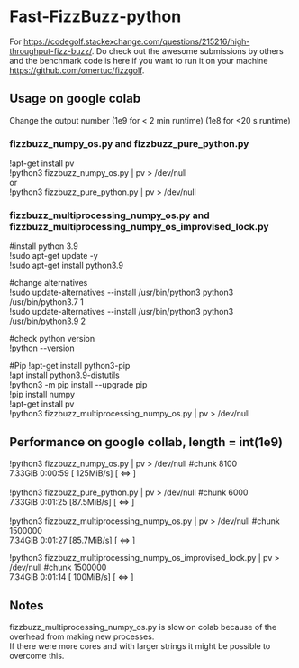 # Fast-FizzBuzz-python

For https://codegolf.stackexchange.com/questions/215216/high-throughput-fizz-buzz/. Do check out the awesome submissions by others and the benchmark code is here if you want to run it on your machine https://github.com/omertuc/fizzgolf.

## Usage on google colab
Change the output number (1e9 for < 2 min runtime) (1e8 for <20 s runtime)

### fizzbuzz_numpy_os.py and fizzbuzz_pure_python.py
!apt-get install pv <br />
!python3 fizzbuzz_numpy_os.py | pv > /dev/null <br />
or <br />
!python3 fizzbuzz_pure_python.py | pv > /dev/null <br />

### fizzbuzz_multiprocessing_numpy_os.py and fizzbuzz_multiprocessing_numpy_os_improvised_lock.py

#install python 3.9 <br />
!sudo apt-get update -y <br />
!sudo apt-get install python3.9 <br />

#change alternatives <br />
!sudo update-alternatives --install /usr/bin/python3 python3 /usr/bin/python3.7 1 <br />
!sudo update-alternatives --install /usr/bin/python3 python3 /usr/bin/python3.9 2 <br />

#check python version <br />
!python --version <br />

#Pip
!apt-get install python3-pip <br />
!apt install python3.9-distutils <br />
!python3 -m pip install --upgrade pip <br />
!pip install numpy <br />
!apt-get install pv <br />
!python3 fizzbuzz_multiprocessing_numpy_os.py | pv > /dev/null <br />

## Performance on google collab, length = int(1e9)
!python3 fizzbuzz_numpy_os.py | pv > /dev/null #chunk 8100<br />
7.33GiB 0:00:59 [ 125MiB/s] [                                     <=>          ] <br />
<br />
!python3 fizzbuzz_pure_python.py | pv > /dev/null #chunk 6000<br />
7.33GiB 0:01:25 [87.5MiB/s] [             <=>                                  ] <br />
 <br />
!python3 fizzbuzz_multiprocessing_numpy_os.py | pv > /dev/null #chunk 1500000 <br />
7.34GiB 0:01:27 [85.7MiB/s] [            <=>                                   ] <br />

!python3 fizzbuzz_multiprocessing_numpy_os_improvised_lock.py | pv > /dev/null #chunk 1500000 <br />
7.34GiB 0:01:14 [ 100MiB/s] [                        <=>                       ]

## Notes
fizzbuzz_multiprocessing_numpy_os.py is slow on colab because of the overhead from making new processes. <br />
If there were more cores and with larger strings it might be possible to overcome this.
